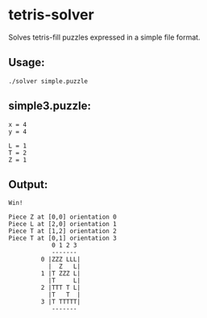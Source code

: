 tetris-solver
=============

Solves tetris-fill puzzles expressed in a simple file format.

Usage:
------

    ./solver simple.puzzle

simple3.puzzle:
---------------

    x = 4
    y = 4
    
    L = 1
    T = 2
    Z = 1

Output:
-------

    Win!
    
    Piece Z at [0,0] orientation 0
    Piece L at [2,0] orientation 1
    Piece T at [1,2] orientation 2
    Piece T at [0,1] orientation 3
                0 1 2 3
                -------
             0 |ZZZ LLL|
               |  Z   L|
             1 |T ZZZ L|
               |T     L|
             2 |TTT T L|
               |T   T  |
             3 |T TTTTT|
                -------
